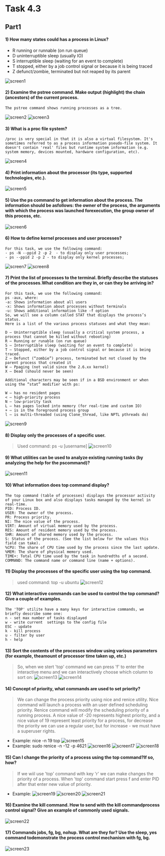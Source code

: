 # Task 4.3 
## Part1
#### 1) How many states could has a process in Linux?
- R  running or runnable (on run queue)
- D  uninterruptible sleep (usually IO)
- S  interruptible sleep (waiting for an event to complete)
- T  stopped, either by a job control signal or because it is being traced
- Z  defunct/zombie, terminated but not reaped by its parent

![screen1](https://github.com/NikPryvalov/DevOps_online_Kharkiv_2022Q1Q2/blob/main/m4/task4.3/screen/screen1.png)
#### 2) Examine the pstree command. Make output (highlight) the chain (ancestors) of the current process.
```
The pstree command shows running processes as a tree.
```
![screen2](https://github.com/NikPryvalov/DevOps_online_Kharkiv_2022Q1Q2/blob/main/m4/task4.3/screen/screen2.png)
![screen3](https://github.com/NikPryvalov/DevOps_online_Kharkiv_2022Q1Q2/blob/main/m4/task4.3/screen/screen3.png)
#### 3) What is a proc file system?
```
/proc is very special in that it is also a virtual filesystem. It's sometimes referred to as a process information pseudo-file system. It doesn't contain 'real' files but runtime system information (e.g. system memory, devices mounted, hardware configuration, etc). 
```
![screen4](https://github.com/NikPryvalov/DevOps_online_Kharkiv_2022Q1Q2/blob/main/m4/task4.3/screen/screen4.png)
#### 4) Print information about the processor (its type, supported technologies, etc.).
![screen5](https://github.com/NikPryvalov/DevOps_online_Kharkiv_2022Q1Q2/blob/main/m4/task4.3/screen/screen5.png)
#### 5) Use the ps command to get information about the process. The information should be asfollows: the owner of the process, the arguments with which the process was launched forexecution, the group owner of this process, etc.
![screen6](https://github.com/NikPryvalov/DevOps_online_Kharkiv_2022Q1Q2/blob/main/m4/task4.3/screen/screen6.png)
#### 6) How to define kernel processes and user processes?
```
For this task, we use the following command:
- ps -N --ppid 2 -p 2  - to display only user processes;
- ps --ppid 2 -p 2 - to display only kernel processes;
```
![screen7](https://github.com/NikPryvalov/DevOps_online_Kharkiv_2022Q1Q2/blob/main/m4/task4.3/screen/screen7.png)
![screen8](https://github.com/NikPryvalov/DevOps_online_Kharkiv_2022Q1Q2/blob/main/m4/task4.3/screen/screen8.png)
#### 7) Print the list of processes to the terminal. Briefly describe the statuses of the processes.What condition are they in, or can they be arriving in?
```
For this task, we use the following command:
ps -aux, where:
-a: Shows information about all users
-x: Shows information about processes without terminals
-u: Shows additional information like -f option
So, we will see a column called STAT that displays the process’s status.
Here is a list of the various process statuses and what they mean:

D – Uninterruptible sleep (usually a critical system process, a process that cannot be killed without rebooting)
R – Running or runable (on run queue)
S – Interruptible sleep (waiting for an event to complete)
T – Stopped, either by a job control signal or because it is being traced.
Z – Defunct (“zombie”) process, terminated but not closed by the parent process that created it
W – Ppaging (not valid since the 2.6.xx kernel)
X – Dead (should never be seen)

Additional characters may be seen if in a BSD environment or when using the “stat” modifier with ps:

W – has no resident pages
< – high-priority process
N – low-priority task
L – has pages locked into memory (for real-time and custom IO)
+ – is in the foreground process group
l – is multi-threaded (using Clone_thread, like NPTL pthreads do)
```
![screen9](https://github.com/NikPryvalov/DevOps_online_Kharkiv_2022Q1Q2/blob/main/m4/task4.3/screen/screen9.jpg)
#### 8) Display only the processes of a specific user.
> Used command: ps -u [username]
![screen10](https://github.com/NikPryvalov/DevOps_online_Kharkiv_2022Q1Q2/blob/main/m4/task4.3/screen/screen10.png)
#### 9) What utilities can be used to analyze existing running tasks (by analyzing the help for the pscommand)?
![screen11](https://github.com/NikPryvalov/DevOps_online_Kharkiv_2022Q1Q2/blob/main/m4/task4.3/screen/screen11.jpg)
#### 10) What information does top command display?
```
The top command (table of processes) displays the processor activity of your Linux box and also displays tasks managed by the kernel in real-time.
PID: Process ID.
USER: The owner of the process.
PR: Process priority.
NI: The nice value of the process.
VIRT: Amount of virtual memory used by the process.
RES: Amount of resident memory used by the process.
SHR: Amount of shared memory used by the process.
S: Status of the process. (See the list below for the values this field can take).
%CPU: The share of CPU time used by the process since the last update.
%MEM: The share of physical memory used.
TIME+: Total CPU time used by the task in hundredths of a second.
COMMAND: The command name or command line (name + options).
```
#### 11) Display the processes of the specific user using the top command.
> used command: top -u ubuntu
![screen12](https://github.com/NikPryvalov/DevOps_online_Kharkiv_2022Q1Q2/blob/main/m4/task4.3/screen/screen12.png)
#### 12) What interactive commands can be used to control the top command? Give a couple of examples.
```
The 'TOP' utilite have a many keys for interactive commands, we briefly describe some one:
n - set max number of tasks displayed
w - write current  settings to the config file
ESC - update
k - kill process
u - filter by user
h - help
```
#### 13) Sort the contents of the processes window using various parameters (for example, theamount of processor time taken up, etc.)
> So, when we stert 'top' command we can press 'f' to enter the interactive menu and we can interactively choose which column to sort on:
![screen13](https://github.com/NikPryvalov/DevOps_online_Kharkiv_2022Q1Q2/blob/main/m4/task4.3/screen/screen13.png)
![screen14](https://github.com/NikPryvalov/DevOps_online_Kharkiv_2022Q1Q2/blob/main/m4/task4.3/screen/screen14.png)
#### 14) Concept of priority, what commands are used to set priority?
> We can change the process priority using nice and renice utility. Nice command will launch a process with an user defined scheduling priority. Renice command will modify the scheduling priority of a running process. A nice value of -20 represents highest priority, and a nice value of 19 represent least priority for a process, for decrease the priority we can use a regular user, but for increase - we must have a superuser rights.
- Example: nice -n 19 top
![screen15](https://github.com/NikPryvalov/DevOps_online_Kharkiv_2022Q1Q2/blob/main/m4/task4.3/screen/screen15.png)
- Example: sudo renice -n -12 -p 4621
![screen16](https://github.com/NikPryvalov/DevOps_online_Kharkiv_2022Q1Q2/blob/main/m4/task4.3/screen/screen16.png)
![screen17](https://github.com/NikPryvalov/DevOps_online_Kharkiv_2022Q1Q2/blob/main/m4/task4.3/screen/screen17.png)
![screen18](https://github.com/NikPryvalov/DevOps_online_Kharkiv_2022Q1Q2/blob/main/m4/task4.3/screen/screen18.png)
#### 15) Can I change the priority of a process using the top command?If so, how?
> If we wiil use 'top' command with key 'r' we can make changes the priority of a process. When 'top' command start press f and enter PID after that enter new value of priority.
- Example: 
![screen19](https://github.com/NikPryvalov/DevOps_online_Kharkiv_2022Q1Q2/blob/main/m4/task4.3/screen/screen19.png)
![screen20](https://github.com/NikPryvalov/DevOps_online_Kharkiv_2022Q1Q2/blob/main/m4/task4.3/screen/screen20.png)
![screen21](https://github.com/NikPryvalov/DevOps_online_Kharkiv_2022Q1Q2/blob/main/m4/task4.3/screen/screen21.png)
#### 16) Examine the kill command. How to send with the kill commandprocess control signal? Give an example of commonly used signals.
![screen22](https://github.com/NikPryvalov/DevOps_online_Kharkiv_2022Q1Q2/blob/main/m4/task4.3/screen/screen22.png)
#### 17) Commands jobs, fg, bg, nohup. What are they for? Use the sleep, yes command todemonstrate the process control mechanism with fg, bg.
![screen23](https://github.com/NikPryvalov/DevOps_online_Kharkiv_2022Q1Q2/blob/main/m4/task4.3/screen/screen23.png)
